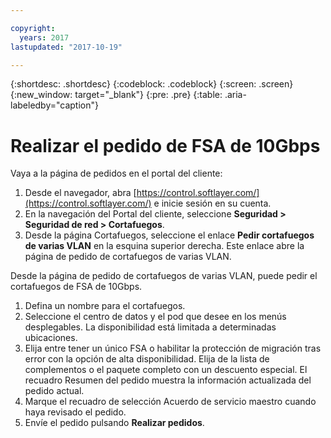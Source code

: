 ```yaml
---

copyright:
  years: 2017
lastupdated: "2017-10-19"

---
```


{:shortdesc: .shortdesc}
{:codeblock: .codeblock}
{:screen: .screen}
{:new_window: target="_blank"}
{:pre: .pre}
{:table: .aria-labeledby="caption"}

# Realizar el pedido de FSA de 10Gbps

Vaya a la página de pedidos en el portal del cliente:

1. Desde el navegador, abra [https://control.softlayer.com/](https://control.softlayer.com/) e inicie sesión en su cuenta.
2. En la navegación del Portal del cliente, seleccione **Seguridad > Seguridad de red > Cortafuegos**.
3. Desde la página Cortafuegos, seleccione el enlace **Pedir cortafuegos de varias VLAN** en la esquina superior derecha. Este enlace abre la página de pedido de cortafuegos de varias VLAN.

Desde la página de pedido de cortafuegos de varias VLAN, puede pedir el cortafuegos de FSA de 10Gbps.

1. Defina un nombre para el cortafuegos.
2. Seleccione el centro de datos y el pod que desee en los menús desplegables. La disponibilidad está limitada a determinadas ubicaciones.
3. Elija entre tener un único FSA o habilitar la protección de migración tras error con la opción de alta disponibilidad.
Elija de la lista de complementos o el paquete completo con un descuento especial. El recuadro Resumen del pedido muestra la información actualizada del pedido actual.
4. Marque el recuadro de selección Acuerdo de servicio maestro cuando haya revisado el pedido.
5. Envíe el pedido pulsando **Realizar pedidos**.
